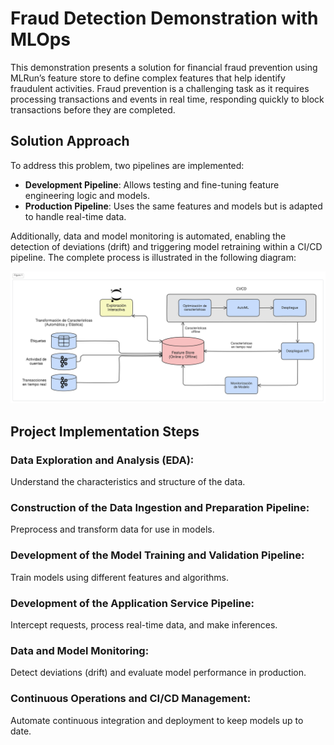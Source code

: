 # Fraud Detection Demonstration with MLOps

This demonstration presents a solution for financial fraud prevention using MLRun’s feature store to define complex features that help identify fraudulent activities. Fraud prevention is a challenging task as it requires processing transactions and events in real time, responding quickly to block transactions before they are completed.

## Solution Approach

To address this problem, two pipelines are implemented:

- **Development Pipeline**: Allows testing and fine-tuning feature engineering logic and models.
- **Production Pipeline**: Uses the same features and models but is adapted to handle real-time data.

Additionally, data and model monitoring is automated, enabling the detection of deviations (drift) and triggering model retraining within a CI/CD pipeline. The complete process is illustrated in the following diagram:

![Feature store demo diagram - fraud prevention](./diagram.png)

## Project Implementation Steps

### Data Exploration and Analysis (EDA):

Understand the characteristics and structure of the data.

### Construction of the Data Ingestion and Preparation Pipeline:

Preprocess and transform data for use in models.

### Development of the Model Training and Validation Pipeline:

Train models using different features and algorithms.

### Development of the Application Service Pipeline:

Intercept requests, process real-time data, and make inferences.

### Data and Model Monitoring:

Detect deviations (drift) and evaluate model performance in production.

### Continuous Operations and CI/CD Management:

Automate continuous integration and deployment to keep models up to date.

